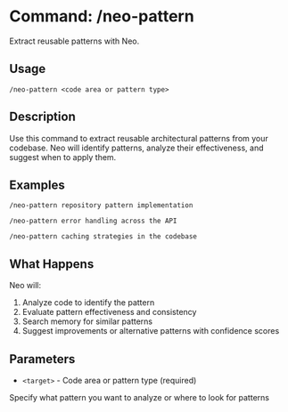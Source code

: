 # Command: /neo-pattern

Extract reusable patterns with Neo.

## Usage

```
/neo-pattern <code area or pattern type>
```

## Description

Use this command to extract reusable architectural patterns from your codebase. Neo will identify patterns, analyze their effectiveness, and suggest when to apply them.

## Examples

```
/neo-pattern repository pattern implementation

/neo-pattern error handling across the API

/neo-pattern caching strategies in the codebase
```

## What Happens

Neo will:
1. Analyze code to identify the pattern
2. Evaluate pattern effectiveness and consistency
3. Search memory for similar patterns
4. Suggest improvements or alternative patterns with confidence scores

## Parameters

- `<target>` - Code area or pattern type (required)

Specify what pattern you want to analyze or where to look for patterns
